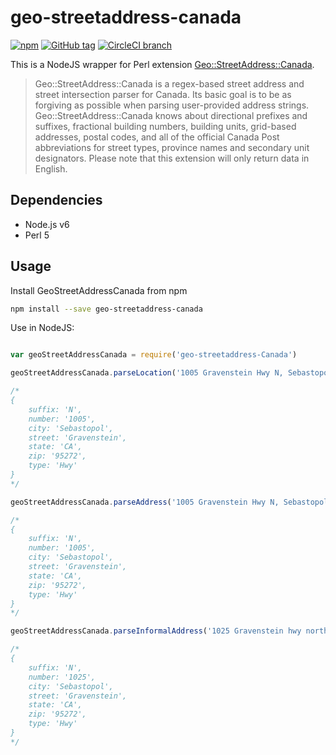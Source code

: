 # geo-streetaddress-canada

[![npm](https://img.shields.io/npm/v/geo-streetaddress-canada.svg)](https://www.npmjs.com/package/geo-streetaddress-canada)
[![GitHub tag](https://img.shields.io/github/tag/SweetIQ/node-geo-streetaddress-canada.svg)](https://github.com/SweetIQ/node-geo-streetaddress-canada)
[![CircleCI branch](https://img.shields.io/circleci/project/github/SweetIQ/node-geo-streetaddress-canada/master.svg)](https://circleci.com/gh/SweetIQ/node-geo-streetaddress-canada)

This is a NodeJS wrapper for Perl extension [Geo::StreetAddress::Canada].

> Geo::StreetAddress::Canada is a regex-based street address and street intersection parser for Canada. Its basic goal is to be as forgiving as possible when parsing user-provided address strings. Geo::StreetAddress::Canada knows about directional prefixes and suffixes, fractional building numbers, building units, grid-based addresses, postal codes, and all of the official Canada Post abbreviations for street types, province names and secondary unit designators. Please note that this extension will only return data in English.

## Dependencies

- Node.js v6
- Perl 5

## Usage

Install GeoStreetAddressCanada from npm

```bash
npm install --save geo-streetaddress-canada
```

Use in NodeJS:

```javascript

var geoStreetAddressCanada = require('geo-streetaddress-Canada')

geoStreetAddressCanada.parseLocation('1005 Gravenstein Hwy N, Sebastopol CA 95272')

/*
{
    suffix: 'N',
    number: '1005',
    city: 'Sebastopol',
    street: 'Gravenstein',
    state: 'CA',
    zip: '95272',
    type: 'Hwy'
}
*/

geoStreetAddressCanada.parseAddress('1005 Gravenstein Hwy N, Sebastopol CA 95272')

/*
{
    suffix: 'N',
    number: '1005',
    city: 'Sebastopol',
    street: 'Gravenstein',
    state: 'CA',
    zip: '95272',
    type: 'Hwy'
}
*/

geoStreetAddressCanada.parseInformalAddress('1025 Gravenstein hwy north Sebastopol CA 95272-3092')

/*
{
    suffix: 'N',
    number: '1025',
    city: 'Sebastopol',
    street: 'Gravenstein',
    state: 'CA',
    zip: '95272',
    type: 'Hwy'
}
*/

```


[Geo::StreetAddress::Canada]: https://metacpan.org/pod/release/TEEDOT/Geo-StreetAddress-Canada-1.04/Canada.pm
